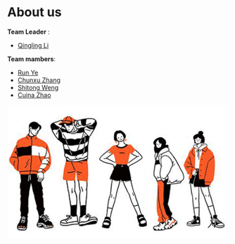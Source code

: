 # About us
**Team Leader** :
- [Qingling Li](https://nexmaker-fab.github.io/2023zjudemini-hi1/#/md/lql)

**Team mambers**:
- [Run Ye](https://nexmaker-fab.github.io/2023zjudemini-hi1/#/md/yr)
- [Chunxu Zhang](https://nexmaker-fab.github.io/2023zjudemini-hi1/#/md/zcx)
- [Shitong Weng](https://nexmaker-fab.github.io/2023zjudemini-hi1/#/md/wst)
- [Cuina Zhao](https://nexmaker-fab.github.io/2023zjudemini-hi1/#/md/zcn)

![Group image](../_media/group.png)
